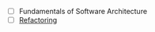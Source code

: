 - [ ] Fundamentals of Software Architecture
- [ ] [Refactoring](https://martinfowler.com/books/refactoring.html)
